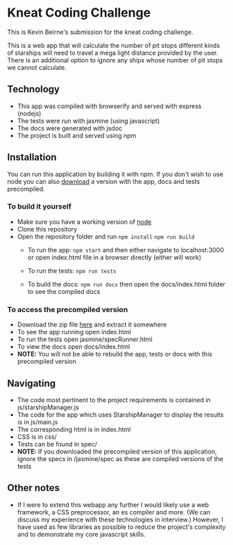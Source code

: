 # Kneat Coding Challenge
This is Kevin Beirne's submission for the kneat coding challenge.

This is a web app that will calculate the number of pit stops different kinds of starships will need to travel a mega light distance provided by the user. There is an additional option to ignore any ships whose number of pit stops we cannot calculate.

## Technology
- This app was compiled with browserify and served with express (nodejs)
- The tests were run with jasmine (using javascript)
- The docs were generated with jsdoc
- The project is built and served using npm

## Installation
You can run this application by building it with npm. If you don't wish to use node you can also [download](https://drive.google.com/open?id=1cBBlprGDxPBrTRRymXBh1A0-ltruFl9X) a version with the app, docs and tests precompiled.
### To build it yourself
- Make sure you have a working version of [node](https://nodejs.org)
- Clone this repository
- Open the repository folder and run 
``npm install``
``npm run build``
  - To run the app: 
``npm start`` 
 and then either navigate to localhost:3000 or open index.html file in a browser directly (either will work)
 
  - To run the tests:
``npm run tests``

  - To build the docs:
``npm run docs``
then open the docs/index.html folder to see the compiled docs

### To access the precompiled version
- Download the zip file [here](https://drive.google.com/open?id=1cBBlprGDxPBrTRRymXBh1A0-ltruFl9X) and extract it somewhere
- To see the app running open index.html
- To run the tests open jasmine/specRunner.html
- To view the docs open docs/index.html
- **NOTE:** You will not be able to rebuild the app, tests or docs with this precompiled version

## Navigating
* The code most pertinent to the project requirements is contained in js/starshipManager.js
* The code for the app which uses StarshipManager to display the results is in js/main.js
* The corresponding html is in index.html
* CSS is in css/
* Tests can be found in spec/
* **NOTE:** If you downloaded the precompiled version of this application, ignore the specs in /jasmine/spec as these are compiled versions of the tests


## Other notes
* If I were to extend this webapp any further I would likely use a web framework, a CSS preprocessor, an es compiler and more. (We can discuss my experience with these technologies in interview.) However, I have used as few libraries as possible to reduce the project's complexity and to demonstrate my core javascript skills.